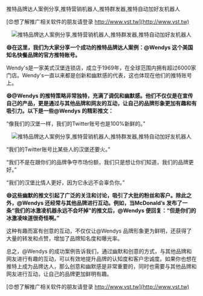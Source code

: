 推特品牌达人案例分享,推特营销机器人,推特群发器,推特自动加好友机器人

[😍想了解推广相关软件的朋友请登录 http://www.vst.tw](http://www.vst.tw)

 <center><img src="https://vst.tw/MP4/tuiguang/png/6.png" alt="推特品牌达人案例分享,推特营销机器人,推特群发器,推特自动加好友机器人"></center>

**😄在这里，我们为大家分享一个成功的推特品牌达人案例：@Wendys 这个美国知名快餐品牌的官方推特账号。**

Wendy's是一家美式汉堡连锁店，成立于1969年，在全球范围内拥有超过6000家门店。Wendy's一直以来都是创新和幽默感的代表，这也体现在他们的推特账号上。

**😄@Wendys 的推特策略非常独特，充满了调侃和幽默感。他们不仅仅是在宣传自己的产品，更是通过与其他品牌和网友的互动，让自己的品牌形象更加有趣和有吸引力。以下是一些@Wendys 的精彩推文：**

“像我们的汉堡一样，我们的Twitter账号也是100%新鲜的。”

 <center><img src="https://vst.tw/MP4/tuiguang/png/5.png" alt="推特品牌达人案例分享,推特营销机器人,推特群发器,推特自动加好友机器人"></center>

“我们的Twitter账号比某些人的汉堡还要火。”

“我们不是在跟你们的品牌争夺市场份额，我们只是想让你们知道，我们的品牌更好。”

“我们的汉堡比情人更好，因为它永远不会辜负你。”

**😄这些幽默的推文引起了广泛的关注和讨论，吸引了大批的粉丝和客户。除此之外，@Wendys 还经常与其他品牌进行互动。例如，当McDonald’s 发布了一条“我们的冰激凌机器永远不会坏掉”的推文后，@Wendys 便回复：“但是你们的冰激凌味道很奇怪啊。”**

这种有趣而富有创意的互动，不仅仅让@Wendys 品牌形象更为鲜明，还获得了大量的转发和点赞，增加了品牌知名度和曝光率。

总之，@Wendys 的成功案例告诉我们，通过幽默和创意的方式，与其他品牌和网友进行有趣的互动，可以有效地提升品牌的认知度和客户忠诚度。如果你也想在推特上成为品牌达人，那么创意和幽默感是非常重要的，同时也需要与其他品牌和网友进行互动，让自己的品牌更加鲜明有趣。

[😍想了解推广相关软件的朋友请登录 http://www.vst.tw](http://www.vst.tw)



